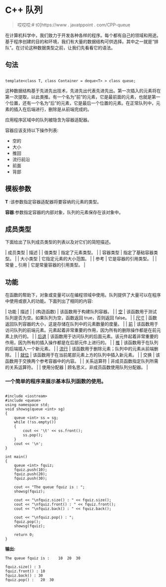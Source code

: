 # C++ 队列

> 哎哎哎:# t0]https://www . javatppoint . com/CPP-queue

在计算机科学中，我们致力于开发各种各样的程序。每个都有自己的领域和用途。基于程序创建的目的和环境，我们有大量的数据结构可供选择。其中之一就是“排队”。在讨论这种数据类型之前，让我们先看看它的语法。

## 句法

```

template<class T, class Container = deque<T> > class queue;

```

这种数据结构基于先进先出技术，先进先出代表先进先出。第一次插入的元素将在第一次提取，以此类推。有一个名为“前”的元素，它是最前面的元素，也就是第一个位置，还有一个名为“后”的元素，它是最后一个位置的元素。在正常队列中，元素的插入在后端进行，删除是从前端完成的。

应用程序区域中的队列被隐含为容器适配器。

容器应该支持以下操作列表:

*   空的
*   大小
*   推回
*   流行前沿
*   前面
*   背部

## 模板参数

**T** :该参数指定容器适配器将要容纳的元素的类型。

**容器**:参数指定容器的内部对象，队列的元素保存在该对象中。

## 成员类型

下面给出了队列成员类型的列表以及对它们的简短描述。

| 成员类型 | 描述 |
| 值类型 | 指定了元素类型。 |
| 容器类型 | 指定了基础容器类型。 |
| 大小类型 | 它指定元素的大小范围。 |
| 参考 | 它是容器的引用类型。 |
| 常量 _ 引用 | 它是常量容器的引用类型。 |

## 功能

在函数的帮助下，对象或变量可以在编程领域中使用。队列提供了大量可以在程序中使用或嵌入的功能。下面列出了相同的内容:

| 功能 | 描述 |
| (构造函数) | 该函数用于构建队列容器。 |
| [空](cpp-queue-empty-function) | 该函数用于测试队列是否为空。如果队列为空，函数返回 true，否则返回 false。 |
| [尺寸](cpp-queue-size-function) | 函数返回队列容器的大小，这是存储在队列中的元素数量的度量。 |
| [前](cpp-queue-front-function) | 该函数用于访问队列的前端元素。元素起着非常重要的作用，因为所有的删除操作都是在前元素上执行的。 |
| [后退](cpp-queue-back-function) | 该函数用于访问队列的后面元素。该元件起着非常重要的作用，因为所有的插入操作都是在后部元件上进行的。 |
| [推](cpp-queue-push-function) | 该函数用于在队列的后端插入一个新元素。 |
| [流行](cpp-queue-pop-function) | 该函数用于删除元素；队列中的元素从前端删除。 |
| [就位](cpp-queue-emplace-function) | 该函数用于在当前尾部元素上方的队列中插入新元素。 |
| 交换 | 该函数用于交换两个参考容器中的内容。 |
| 关系运算符 | 非成员函数指定队列所需的关系运算符。 |
| 使用分配器 | 顾名思义，非成员函数使用队列分配器。 |

### 一个简单的程序来展示基本队列函数的使用。

```

#include <iostream>
#include <queue>
using namespace std;
void showsg(queue <int> sg)
{
	queue <int> ss = sg;
	while (!ss.empty())
	{
		cout << '\t' << ss.front();
		ss.pop();
	}
	cout << '\n';
}

int main()
{
	queue <int> fquiz;
	fquiz.push(10);
	fquiz.push(20);
	fquiz.push(30);

	cout << "The queue fquiz is : ";
	showsg(fquiz);

	cout << "\nfquiz.size() : " << fquiz.size();
	cout << "\nfquiz.front() : " << fquiz.front();
	cout << "\nfquiz.back() : " << fquiz.back();

	cout << "\nfquiz.pop() : ";
	fquiz.pop();
	showsg(fquiz);

	return 0;
}

```

**输出:**

```
The queue fquiz is : 	10	20	30

fquiz.size() : 3
fquiz.front() : 10
fquiz.back() : 30
fquiz.pop() : 	20	30

```